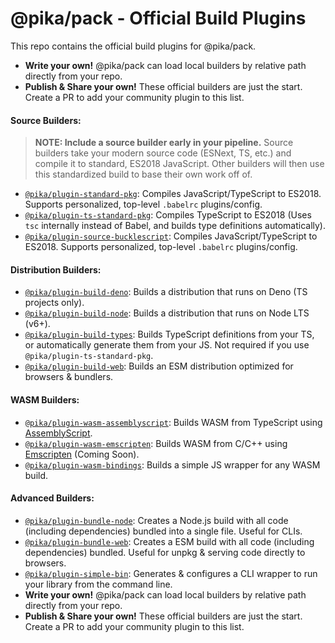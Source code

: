 # @pika/pack - Official Build Plugins

This repo contains the official build plugins for @pika/pack.

- **Write your own!** @pika/pack can load local builders by relative path directly from your repo.
- **Publish & Share your own!** These official builders are just the start. Create a PR to add your community plugin to this list.


#### Source Builders:

> **NOTE: Include a source builder early in your pipeline.** Source builders take your modern source code (ESNext, TS, etc.) and compile it to standard, ES2018 JavaScript. Other builders will then use this standardized build to base their own work off of.

 - [`@pika/plugin-standard-pkg`](https://github.com/pikapkg/builders/tree/master/packages/plugin-standard-pkg/): Compiles JavaScript/TypeScript to ES2018. Supports personalized, top-level `.babelrc` plugins/config.
 - [`@pika/plugin-ts-standard-pkg`](https://github.com/pikapkg/builders/tree/master/packages/plugin-ts-standard-pkg/): Compiles TypeScript to ES2018 (Uses `tsc` internally instead of Babel, and builds type definitions automatically).
 - [`@pika/plugin-source-bucklescript`](https://github.com/pikapkg/builders/tree/master/packages/plugin-source-bucklescript/): Compiles JavaScript/TypeScript to ES2018. Supports personalized, top-level `.babelrc` plugins/config.

#### Distribution Builders:

 - [`@pika/plugin-build-deno`](https://github.com/pikapkg/builders/tree/master/packages/plugin-build-deno/): Builds a distribution that runs on Deno (TS projects only).
 - [`@pika/plugin-build-node`](https://github.com/pikapkg/builders/tree/master/packages/plugin-build-node/): Builds a distribution that runs on Node LTS (v6+).
 - [`@pika/plugin-build-types`](https://github.com/pikapkg/builders/tree/master/packages/plugin-build-types/): Builds TypeScript definitions from your TS, or automatically generate them from your JS. Not required if you use `@pika/plugin-ts-standard-pkg`.
 - [`@pika/plugin-build-web`](https://github.com/pikapkg/builders/tree/master/packages/plugin-build-web/): Builds an ESM distribution optimized for browsers & bundlers.

#### WASM Builders:
 - [`@pika/plugin-wasm-assemblyscript`](https://github.com/pikapkg/builders/tree/master/packages/plugin-wasm-assemblyscript/): Builds WASM from TypeScript using [AssemblyScript](https://github.com/AssemblyScript/assemblyscript).
 - [`@pika/plugin-wasm-emscripten`](https://github.com/pikapkg/issues/1): Builds WASM from C/C++ using [Emscripten](https://github.com/emscripten-core/emscripten) (Coming Soon).
 - [`@pika/plugin-wasm-bindings`](https://github.com/pikapkg/builders/tree/master/packages/plugin-wasm-bindings/): Builds a simple JS wrapper for any WASM build.

#### Advanced Builders:
 - [`@pika/plugin-bundle-node`](https://github.com/pikapkg/builders/tree/master/packages/plugin-bundle-node/): Creates a Node.js build with all code (including dependencies) bundled into a single file. Useful for CLIs.
 - [`@pika/plugin-bundle-web`](https://github.com/pikapkg/builders/tree/master/packages/plugin-bundle-web/): Creates a ESM build with all code (including dependencies) bundled. Useful for unpkg & serving code directly to browsers.
 - [`@pika/plugin-simple-bin`](https://github.com/pikapkg/builders/tree/master/packages/plugin-simple-bin/):  Generates & configures a CLI wrapper to run your library from the command line.
- **Write your own!** @pika/pack can load local builders by relative path directly from your repo.
- **Publish & Share your own!** These official builders are just the start. Create a PR to add your community plugin to this list.
